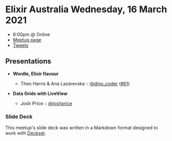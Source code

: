 # Elixir Australia Wednesday, 16 March 2021

- 6:00pm @ Online
- [Meetup page][]
- [Tweets][]

## Presentations

- **Wordle, Elixir flavour**
  - Theo Harris & Ana Lazarevska :: [@dino_coder][] ([#61][])

- **Data Grids with LiveView**
  - Josh Price :: [@joshprice][]

### Slide Deck

This meetup's slide deck was written in a Markdown format designed to work with
[Deckset][].

[@dino_coder]: https://twitter.com/dino_coder
[#61]: https://github.com/elixirsydney/elixirsydney/issues/61

[@joshprice]: https://twitter.com/dino_coder

[meetup page]: https://www.meetup.com/elixir-sydney/events/tgbpssydcfbvb/
[tweets]: https://twitter.com/search?f=tweets&q=ElixirSydney%20since%3A2022-03-15%20until%3A2022-03-17&src=typd
[deckset]: https://www.decksetapp.com/
